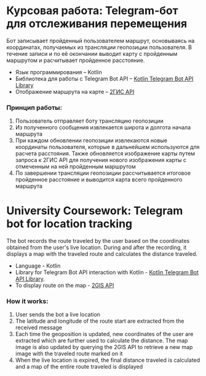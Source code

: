 # Курсовая работа: Telegram-бот для отслеживания перемещения
Бот записывает пройденный пользователем маршрут, основываясь на координатах, получаемых из трансляции геопозиции пользователя. В течение записи и по её окончании выводит карту с пройденным маршрутом и расчитывает пройденное расстояние.
- Язык программирования – Kotlin
- Библиотека для работы с Telegram Bot API – [Kotlin Telegram Bot API Library](https://github.com/InsanusMokrassar/ktgbotapi)
- Отображение маршрута на карте – [2ГИС API](https://dev.2gis.ru/)
### Принцип работы:
1. Пользователь отправляет боту трансляцию геопозиции
2. Из полученного сообщения извлекается широта и долгота начала маршрута
3. При каждом обновлении геопозиции извлекаются новые координаты пользователя, которые в дальнейшем используются для расчета расстояния. Также обновляется изображение карты путем запроса к 2ГИС API для получения нового изображения карты с отмеченным на ней пройденным маршрутом
4. По завершении трансляции геопозиции рассчитывается итоговое пройденное расстояние и выводится карта всего пройденного маршрута

# University Coursework: Telegram bot for location tracking
The bot records the route traveled by the user based on the coordinates obtained from the user's live location. During and after the recording, it displays a map with the traveled route and calculates the distance traveled.
- Language - Kotlin
- Library for Telegram Bot API interaction with Kotlin - [Kotlin Telegram Bot API Library](https://github.com/InsanusMokrassar/ktgbotapi).
- To display route on the map - [2GIS API](https://dev.2gis.ru/)
### How it works:
1. User sends the bot a live location
2. The latitude and longitude of the route start are extracted from the received message
3. Each time the geoposition is updated, new coordinates of the user are extracted which are further used to calculate the distance. The map image is also updated by querying the 2GIS API to retrieve a new map image with the traveled route marked on it
4. When the live location is expired, the final distance traveled is calculated and a map of the entire route traveled is displayed
